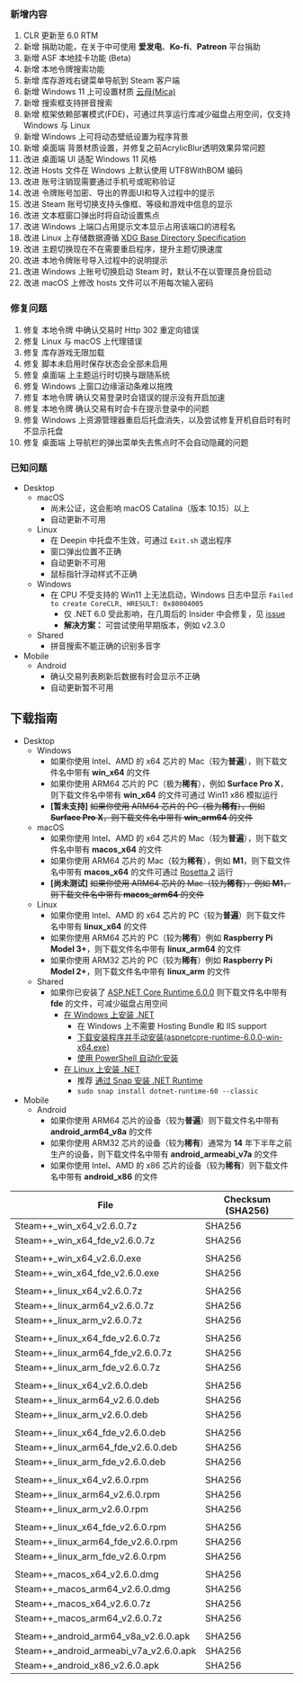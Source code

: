 ### 新增内容
1. CLR 更新至 6.0 RTM
2. 新增 捐助功能，在关于中可使用 **爱发电**、**Ko-fi**、**Patreon** 平台捐助
3. 新增 ASF 本地挂卡功能 (Beta)
4. 新增 本地令牌搜索功能
5. 新增 库存游戏右键菜单导航到 Steam 客户端
6. 新增 Windows 11 上可设置材质 [云母(Mica)](https://docs.microsoft.com/zh-cn/windows/apps/design/style/mica)
7. 新增 搜索框支持拼音搜索
8. 新增 框架依赖部署模式(FDE)，可通过共享运行库减少磁盘占用空间，仅支持 Windows 与 Linux
9. 新增 Windows 上可将动态壁纸设置为程序背景
10. 新增 桌面端 背景材质设置，并修复之前AcrylicBlur透明效果异常问题
11. 改进 桌面端 UI 适配 Windows 11 风格
12. 改进 Hosts 文件在 Windows 上默认使用 UTF8WithBOM 编码
13. 改进 账号注销现需要通过手机号或昵称验证
14. 改进 令牌账号加密、导出的界面UI和导入过程中的提示
15. 改进 Steam 账号切换支持头像框、等级和游戏中信息的显示
16. 改进 文本框窗口弹出时将自动设置焦点
17. 改进 Windows 上端口占用提示文本显示占用该端口的进程名
18. 改进 Linux 上存储数据遵循 [XDG Base Directory Specification](https://specifications.freedesktop.org/basedir-spec/basedir-spec-latest.html)
19. 改进 主题切换现在不在需要重启程序，提升主题切换速度
20. 改进 本地令牌账号导入过程中的说明提示
21. 改进 Windows 上账号切换启动 Steam 时，默认不在以管理员身份启动
22. 改进 macOS 上修改 hosts 文件可以不用每次输入密码
<!--

. 改进 Android UI
. 改进 Android 冷启动速度
. 新增 Android x86 架构包，适用于 Intel、AMD 芯片的设备
. 改进 Android 导入令牌成功后回到列表页

-->

### 修复问题
1. 修复 本地令牌 中确认交易时 Http 302 重定向错误
2. 修复 Linux 与 macOS 上代理错误
3. 修复 库存游戏无限加载
4. 修复 脚本未启用时保存状态会全部未启用
5. 修复 桌面端 上主题运行时切换与跟随系统
6. 修复 Windows 上窗口边缘滚动条难以拖拽
7. 修复 本地令牌 确认交易登录时会错误的提示没有开启加速
8. 修复 本地令牌 确认交易有时会卡在提示登录中的问题
9. 修复 Windows 上资源管理器重启后托盘消失，以及尝试修复开机自启时有时不显示托盘
10. 修复 桌面端 上导航栏的弹出菜单失去焦点时不会自动隐藏的问题

<!--

. 修复 Android 上屏幕捕获设置项不生效
. 修复 Android 上令牌列表有时不显示值

-->

### 已知问题
- Desktop 
	- macOS
		- 尚未公证，这会影响 macOS Catalina（版本 10.15）以上
		- 自动更新不可用
	- Linux
		- 在 Deepin 中托盘不生效，可通过 ```Exit.sh``` 退出程序
		- 窗口弹出位置不正确
		- 自动更新不可用
		- 鼠标指针浮动样式不正确
	- Windows
		- 在 CPU 不受支持的 Win11 上无法启动，Windows 日志中显示 ```Failed to create CoreCLR, HRESULT: 0x80004005```
			- 仅 .NET 6.0 受此影响，在几周后的 Insider 中会修复，见 [issue](https://github.com/dotnet/core/issues/6733)
			- **解决方案：** 可尝试使用早期版本，例如 v2.3.0
	- Shared
		- 拼音搜索不能正确的识别多音字
- Mobile
	- Android
		- 确认交易列表刷新后数据有时会显示不正确
		- 自动更新暂不可用

## 下载指南
- Desktop
	- Windows
		- 如果你使用 Intel、AMD 的 x64 芯片的 Mac（较为**普遍**），则下载文件名中带有 **win_x64** 的文件
		- 如果你使用 ARM64 芯片的 PC（极为**稀有**），例如 **Surface Pro X**，则下载文件名中带有 **win_x64** 的文件可通过 Win11 x86 模拟运行
		- **[暂未支持]** ~~如果你使用 ARM64 芯片的 PC（极为**稀有**），例如 **Surface Pro X**，则下载文件名中带有 **win_arm64** 的文件~~
	- macOS
		- 如果你使用 Intel、AMD 的 x64 芯片的 Mac（较为**普遍**），则下载文件名中带有 **macos_x64** 的文件
		- 如果你使用 ARM64 芯片的 Mac（较为**稀有**），例如 **M1**，则下载文件名中带有 **macos_x64** 的文件可通过 [Rosetta 2](https://support.apple.com/zh-cn/HT211861) 运行
		- **[尚未测试]** ~~如果你使用 ARM64 芯片的 Mac（较为**稀有**），例如 **M1**，则下载文件名中带有 **macos_arm64** 的文件~~
	- Linux
		- 如果你使用 Intel、AMD 的 x64 芯片的 PC（较为**普遍**）则下载文件名中带有 **linux_x64** 的文件
		- 如果你使用 ARM64 芯片的 PC（较为**稀有**）例如 **Raspberry Pi Model 3+**，则下载文件名中带有 **linux_arm64** 的文件
		- 如果你使用 ARM32 芯片的 PC（较为**稀有**）例如 **Raspberry Pi Model 2+**，则下载文件名中带有 **linux_arm** 的文件
	- Shared
		- 如果你已安装了 [ASP.NET Core Runtime 6.0.0](https://dotnet.microsoft.com/download/dotnet/6.0) 则下载文件名中带有 **fde** 的文件，可减少磁盘占用空间
			- [在 Windows 上安装 .NET](https://docs.microsoft.com/en-us/dotnet/core/install/windows)
				- 在 Windows 上不需要 Hosting Bundle 和 IIS support
				- [下载安装程序并手动安装(aspnetcore-runtime-6.0.0-win-x64.exe)](https://dotnet.microsoft.com/download/dotnet/thank-you/runtime-aspnetcore-6.0.0-windows-x64-installer)
				- [使用 PowerShell 自动化安装](https://docs.microsoft.com/en-us/dotnet/core/install/windows?tabs=net60#install-with-powershell-automation)
			- [在 Linux 上安装 .NET](https://docs.microsoft.com/en-us/dotnet/core/install/linux)
				- 推荐 [通过 Snap 安装 .NET Runtime](https://docs.microsoft.com/zh-cn/dotnet/core/install/linux-snap)
				- ```sudo snap install dotnet-runtime-60 --classic```
- Mobile
	- Android
		- 如果你使用 ARM64 芯片的设备（较为**普遍**）则下载文件名中带有 **android_arm64_v8a** 的文件
		- 如果你使用 ARM32 芯片的设备（较为**稀有**）通常为 **14** 年下半年之前生产的设备，则下载文件名中带有 **android_armeabi_v7a** 的文件
		- 如果你使用 Intel、AMD 的 x86 芯片的设备（较为**稀有**）则下载文件名中带有 **android_x86** 的文件

|  File  | Checksum (SHA256)  |
|  ----  |  ----  |
| Steam++_win_x64_v2.6.0.7z  | SHA256 |
| Steam++_win_x64_fde_v2.6.0.7z  | SHA256 |
| | |
| Steam++_win_x64_v2.6.0.exe  | SHA256 |
| Steam++_win_x64_fde_v2.6.0.exe  | SHA256 |
| | |
| Steam++_linux_x64_v2.6.0.7z  | SHA256 |
| Steam++_linux_arm64_v2.6.0.7z  | SHA256 |
| Steam++_linux_arm_v2.6.0.7z  | SHA256 |
| | |
| Steam++_linux_x64_fde_v2.6.0.7z  | SHA256 |
| Steam++_linux_arm64_fde_v2.6.0.7z  | SHA256 |
| Steam++_linux_arm_fde_v2.6.0.7z  | SHA256 |
| | |
| Steam++_linux_x64_v2.6.0.deb  | SHA256 |
| Steam++_linux_arm64_v2.6.0.deb  | SHA256 |
| Steam++_linux_arm_v2.6.0.deb  | SHA256 |
| | |
| Steam++_linux_x64_fde_v2.6.0.deb  | SHA256 |
| Steam++_linux_arm64_fde_v2.6.0.deb  | SHA256 |
| Steam++_linux_arm_fde_v2.6.0.deb  | SHA256 |
| | |
| Steam++_linux_x64_v2.6.0.rpm  | SHA256 |
| Steam++_linux_arm64_v2.6.0.rpm  | SHA256 |
| Steam++_linux_arm_v2.6.0.rpm  | SHA256 |
| | |
| Steam++_linux_x64_fde_v2.6.0.rpm  | SHA256 |
| Steam++_linux_arm64_fde_v2.6.0.rpm  | SHA256 |
| Steam++_linux_arm_fde_v2.6.0.rpm  | SHA256 |
| | |
| Steam++_macos_x64_v2.6.0.dmg  | SHA256 |
| Steam++_macos_arm64_v2.6.0.dmg  | SHA256 |
| Steam++_macos_x64_v2.6.0.7z  | SHA256 |
| Steam++_macos_arm64_v2.6.0.7z  | SHA256 |
| | |
| Steam++_android_arm64_v8a_v2.6.0.apk  | SHA256 |
| Steam++_android_armeabi_v7a_v2.6.0.apk  | SHA256 |
| Steam++_android_x86_v2.6.0.apk  | SHA256 |

<!-- ***
由于程序体积较大，推荐从 [官网 https://steampp.net](https://steampp.net) 中下载 -->

